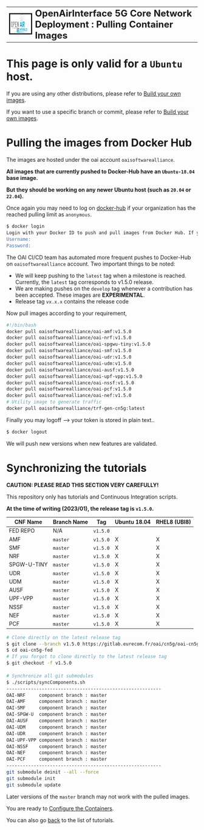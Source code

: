 <table style="border-collapse: collapse; border: none;">
  <tr style="border-collapse: collapse; border: none;">
    <td style="border-collapse: collapse; border: none;">
      <a href="http://www.openairinterface.org/">
         <img src="./images/oai_final_logo.png" alt="" border=3 height=50 width=150>
         </img>
      </a>
    </td>
    <td style="border-collapse: collapse; border: none; vertical-align: center;">
      <b><font size = "5">OpenAirInterface 5G Core Network Deployment : Pulling Container Images</font></b>
    </td>
  </tr>
</table>

# This page is only valid for a `Ubuntu` host.

If you are using any other distributions, please refer to [Build your own images](./BUILD_IMAGES.md).

If you want to use a specific branch or commit, please refer to [Build your own images](./BUILD_IMAGES.md).

# Pulling the images from Docker Hub #

The images are hosted under the oai account `oaisoftwarealliance`.

**All images that are currently pushed to Docker-Hub have an `Ubuntu-18.04` base image.**

**But they should be working on any newer Ubuntu host (such as `20.04` or `22.04`).**

Once again you may need to log on [docker-hub](https://hub.docker.com/) if your organization has the reached pulling limit as `anonymous`.

```bash
$ docker login
Login with your Docker ID to push and pull images from Docker Hub. If you don't have a Docker ID, head over to https://hub.docker.com to create one.
Username:
Password:
```

The OAI CI/CD team has automated more frequent pushes to Docker-Hub on `oaisoftwarealliance` account. Two important things to be noted:
  - We will keep pushing to the `latest` tag when a milestone is reached. Currently, the `latest` tag corresponds to v1.5.0 release.
  - We are making pushes on the `develop` tag whenever a contribution has been accepted. These images are **EXPERIMENTAL**.
  - Release tag `vx.x.x` contains the release code

Now pull images according to your requirement,

```bash
#!/bin/bash
docker pull oaisoftwarealliance/oai-amf:v1.5.0
docker pull oaisoftwarealliance/oai-nrf:v1.5.0
docker pull oaisoftwarealliance/oai-spgwu-tiny:v1.5.0
docker pull oaisoftwarealliance/oai-smf:v1.5.0
docker pull oaisoftwarealliance/oai-udr:v1.5.0
docker pull oaisoftwarealliance/oai-udm:v1.5.0
docker pull oaisoftwarealliance/oai-ausf:v1.5.0
docker pull oaisoftwarealliance/oai-upf-vpp:v1.5.0
docker pull oaisoftwarealliance/oai-nssf:v1.5.0
docker pull oaisoftwarealliance/oai-pcf:v1.5.0
docker pull oaisoftwarealliance/oai-nef:v1.5.0
# Utility image to generate traffic
docker pull oaisoftwarealliance/trf-gen-cn5g:latest
```

Finally you may logoff --> your token is stored in plain text..

```bash
$ docker logout
```

We will push new versions when new features are validated.

# Synchronizing the tutorials #

**CAUTION: PLEASE READ THIS SECTION VERY CAREFULLY!**

This repository only has tutorials and Continuous Integration scripts.

**At the time of writing (2023/01), the release tag is `v1.5.0`.**

| CNF Name    | Branch Name | Tag      | Ubuntu 18.04 | RHEL8 (UBI8)    |
| ----------- | ----------- | -------- | ------------ | ----------------|
| FED REPO    | N/A         | `v1.5.0` |              |                 |
| AMF         | `master`    | `v1.5.0` | X            | X               |
| SMF         | `master`    | `v1.5.0` | X            | X               |
| NRF         | `master`    | `v1.5.0` | X            | X               |
| SPGW-U-TINY | `master`    | `v1.5.0` | X            | X               |
| UDR         | `master`    | `v1.5.0` | X            | X               |
| UDM         | `master`    | `v1.5.0` | X            | X               |
| AUSF        | `master`    | `v1.5.0` | X            | X               |
| UPF-VPP     | `master`    | `v1.5.0` | X            | X               |
| NSSF        | `master`    | `v1.5.0` | X            | X               |
| NEF         | `master`    | `v1.5.0` | X            | X               |
| PCF         | `master`    | `v1.5.0` | X            | X               |

```bash
# Clone directly on the latest release tag
$ git clone --branch v1.5.0 https://gitlab.eurecom.fr/oai/cn5g/oai-cn5g-fed.git
$ cd oai-cn5g-fed
# If you forgot to clone directly to the latest release tag
$ git checkout -f v1.5.0

# Synchronize all git submodules
$ ./scripts/syncComponents.sh
---------------------------------------------------------
OAI-NRF     component branch : master
OAI-AMF     component branch : master
OAI-SMF     component branch : master
OAI-SPGW-U  component branch : master
OAI-AUSF    component branch : master
OAI-UDM     component branch : master
OAI-UDR     component branch : master
OAI-UPF-VPP component branch : master
OAI-NSSF    component branch : master
OAI-NEF     component branch : master
OAI-PCF     component branch : master
---------------------------------------------------------
git submodule deinit --all --force
git submodule init
git submodule update
```

Later versions of the `master` branch may not work with the pulled images.

You are ready to [Configure the Containers](./CONFIGURE_CONTAINERS.md).

You can also go [back](./DEPLOY_HOME.md) to the list of tutorials.
